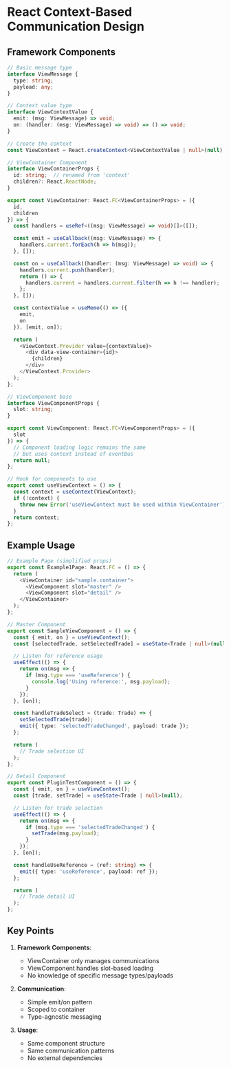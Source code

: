 <!--
[instructions]
1. do not delete this comment
2. keep your documentation in this file, below the comment
3. the key files to look at:
    [web]/src/plugins/navbar/Example1Page.tsx - for how everything put together in the UI
    [web]/src/plugins/views/views-plugin.json - for the relevant configuration of master slot
    [web]/src/plugins/views/SampleViewComponent.tsx - for the implementation for the master slot component
    [demo]/applications/plugin-template/src/plugins/views/PluginTestComponent.tsx for the plugin config (decorators!) implementation of the detail slot component
4. Your task is to keep the current semantic, behaviour but move to a React context based implementation (replacing the LocalEventBus)
5. While doing so, make sure you keep the framework classes ViewContext, ViewContainer and ViewComponent absolutely agnostic of the application level concerns and state
6. Start by renaming the 'context' property of ViewContainer to 'id' (as that's really just an id)
7. Remove the eventBus as property
8. Define a viewcontext behind the scenes (ViewContainer should set it up for it's children to communicate)
-->

# React Context-Based Communication Design

## Framework Components

```typescript
// Basic message type
interface ViewMessage {
  type: string;
  payload: any;
}

// Context value type
interface ViewContextValue {
  emit: (msg: ViewMessage) => void;
  on: (handler: (msg: ViewMessage) => void) => () => void;
}

// Create the context
const ViewContext = React.createContext<ViewContextValue | null>(null);

// ViewContainer Component
interface ViewContainerProps {
  id: string;  // renamed from 'context'
  children?: React.ReactNode;
}

export const ViewContainer: React.FC<ViewContainerProps> = ({
  id,
  children
}) => {
  const handlers = useRef<((msg: ViewMessage) => void)[]>([]);

  const emit = useCallback((msg: ViewMessage) => {
    handlers.current.forEach(h => h(msg));
  }, []);

  const on = useCallback((handler: (msg: ViewMessage) => void) => {
    handlers.current.push(handler);
    return () => {
      handlers.current = handlers.current.filter(h => h !== handler);
    };
  }, []);

  const contextValue = useMemo(() => ({
    emit,
    on
  }), [emit, on]);

  return (
    <ViewContext.Provider value={contextValue}>
      <div data-view-container={id}>
        {children}
      </div>
    </ViewContext.Provider>
  );
};

// ViewComponent base
interface ViewComponentProps {
  slot: string;
}

export const ViewComponent: React.FC<ViewComponentProps> = ({
  slot
}) => {
  // Component loading logic remains the same
  // But uses context instead of eventBus
  return null;
};

// Hook for components to use
export const useViewContext = () => {
  const context = useContext(ViewContext);
  if (!context) {
    throw new Error('useViewContext must be used within ViewContainer');
  }
  return context;
};
```

## Example Usage

```typescript
// Example Page (simplified props)
export const Example1Page: React.FC = () => {
  return (
    <ViewContainer id="sample.container">
      <ViewComponent slot="master" />
      <ViewComponent slot="detail" />
    </ViewContainer>
  );
};

// Master Component
export const SampleViewComponent = () => {
  const { emit, on } = useViewContext();
  const [selectedTrade, setSelectedTrade] = useState<Trade | null>(null);

  // Listen for reference usage
  useEffect(() => {
    return on(msg => {
      if (msg.type === 'useReference') {
        console.log('Using reference:', msg.payload);
      }
    });
  }, [on]);

  const handleTradeSelect = (trade: Trade) => {
    setSelectedTrade(trade);
    emit({ type: 'selectedTradeChanged', payload: trade });
  };

  return (
    // Trade selection UI
  );
};

// Detail Component
export const PluginTestComponent = () => {
  const { emit, on } = useViewContext();
  const [trade, setTrade] = useState<Trade | null>(null);

  // Listen for trade selection
  useEffect(() => {
    return on(msg => {
      if (msg.type === 'selectedTradeChanged') {
        setTrade(msg.payload);
      }
    });
  }, [on]);

  const handleUseReference = (ref: string) => {
    emit({ type: 'useReference', payload: ref });
  };

  return (
    // Trade detail UI
  );
};
```

## Key Points

1. **Framework Components**:

   - ViewContainer only manages communications
   - ViewComponent handles slot-based loading
   - No knowledge of specific message types/payloads

2. **Communication**:

   - Simple emit/on pattern
   - Scoped to container
   - Type-agnostic messaging

3. **Usage**:
   - Same component structure
   - Same communication patterns
   - No external dependencies
